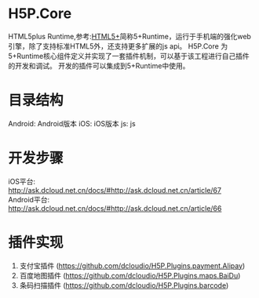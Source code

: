# H5P.Core
HTML5plus Runtime,参考:[HTML5+](http://html5plus.org/)简称5+Runtime，运行于手机端的强化web引擎，除了支持标准HTML5外，还支持更多扩展的js api。
H5P.Core 为5+Runtime核心组件定义并实现了一套插件机制，可以基于该工程进行自己插件的开发和调试。
开发的插件可以集成到5+Runtime中使用。
# 目录结构
  Android: Android版本
  iOS: iOS版本
  js: js 
# 开发步骤
  iOS平台:<br />
  http://ask.dcloud.net.cn/docs/#http://ask.dcloud.net.cn/article/67<br />
  Android平台:<br />
  http://ask.dcloud.net.cn/docs/#http://ask.dcloud.net.cn/article/66<br />
# 插件实现
  1. 支付宝插件 (https://github.com/dcloudio/H5P.Plugins.payment.Alipay)
  2. 百度地图插件 (https://github.com/dcloudio/H5P.Plugins.maps.BaiDu)
  3. 条码扫描插件 (https://github.com/dcloudio/H5P.Plugins.barcode)
